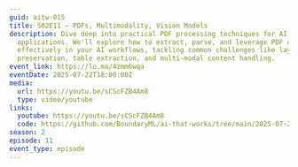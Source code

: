 ```yaml
---
guid: aitw-015
title: S02E11 – PDFs, Multimodality, Vision Models
description: Dive deep into practical PDF processing techniques for AI
  applications. We'll explore how to extract, parse, and leverage PDF content
  effectively in your AI workflows, tackling common challenges like layout
  preservation, table extraction, and multi-modal content handling.
event_link: https://lu.ma/4zmm6wqa
eventDate: 2025-07-22T18:00:00Z
media:
  url: https://youtu.be/sCScFZB4Am8
  type: video/youtube
links:
  youtube: https://youtu.be/sCScFZB4Am8
  code: https://github.com/BoundaryML/ai-that-works/tree/main/2025-07-22-multimodality
season: 2
episode: 11
event_type: episode
---
```

